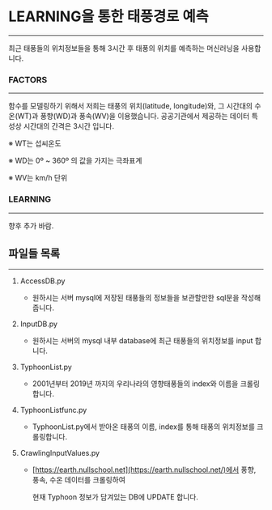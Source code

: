 # LEARNING을 통한 태풍경로 예측

---

최근 태풍들의 위치정보들을 통해 3시간 후 태풍의 위치를 예측하는 머신러닝을 사용합니다.



### FACTORS

---

함수를 모델링하기 위해서 저희는 태풍의 위치(latitude, longitude)와, 그 시간대의 수온(WT)과 풍향(WD)과 풍속(WV)을 이용했습니다. 공공기관에서 제공하는 데이터 특성상 시간대의 간격은 3시간 입니다. 



※ WT는 섭씨온도

※ WD는 0º ~ 360º 의 값을 가지는 극좌표계

※ WV는 km/h 단위





### LEARNING

---

향후 추가 바람.



## 파일들 목록

---

1. AccessDB.py
   
   - 원하시는 서버 mysql에 저장된 태풍들의 정보들을 보관할만한 sql문을 작성해줍니다.
   
2. InputDB.py
   
   * 원하시는 서버의 mysql 내부 database에 최근 태풍들의 위치정보를 input 합니다.
   
3. TyphoonList.py
   
   * 2001년부터 2019년 까지의 우리나라의 영향태풍들의 index와 이름을 크롤링합니다.
   
4. TyphoonListfunc.py
   
   * TyphoonList.py에서 받아온 태풍의 이름, index를 통해 태풍의 위치정보를 크롤링합니다.
   
5. CrawlingInputValues.py

   * [https://earth.nullschool.net](https://earth.nullschool.net/)에서 풍향, 풍속, 수온 데이터를 크롤링하여

     현재 Typhoon 정보가 담겨있는 DB에 UPDATE 합니다.